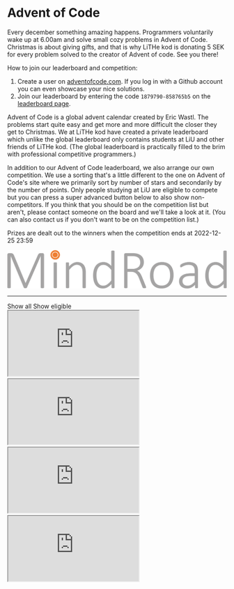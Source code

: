 # Advent of Code

Every december something amazing happens.
Programmers voluntarily wake up at 6.00am and solve small cozy problems in
Advent of Code.
Christmas is about giving gifts,
and that is why LiTHe kod is donating 5 SEK for every problem solved to
the creator of Advent of code.
See you there!

How to join our leaderboard and competition:

1. Create a user on
   [adventofcode.com](https://adventofcode.com/2022/auth/login). If you log in
   with a Github account you can even showcase your nice solutions.
2. Join our leaderboard by entering the code `1879790-858765b5` on the
   [leaderboard page](https://adventofcode.com/2022/leaderboard/private).

Advent of Code is a global advent calendar created by Eric Wastl. The problems
start quite easy and get more and more difficult the closer they get to
Christmas. We at LiTHe kod have created a private leaderboard which unlike the
global leaderboard only contains students at LiU and other friends of LiTHe kod.
(The global leaderboard is practically filled to the brim with professional
competitive programmers.)

In addition to our Advent of Code leaderboard, we also arrange our own
competition. We use a sorting that's a little different to the one on Advent of
Code's site where we primarily sort by number of stars and secondarily by the
number of points. Only people studying at LiU are eligible to compete but you
can press a super advanced button below to also show non-competitors. If you
think that you should be on the competition list but aren't, please contact
someone on the board and we'll take a look at it. (You can also contact us if
you don't want to be on the competition list.)

Prizes are dealt out to the winners when the competition ends at 2022-12-25 23:59

<!--
<ol start="0">
<li>1000 SEK</li>
<li>750 SEK </li>
<li>500 SEK </li>
<li>500 SEK </li>
<li>500 SEK </li>
<li>500 SEK </li>
<li>500 SEK </li>
<li>250 SEK </li>
<li>250 SEK </li>
<li>250 SEK </li>
<li>250 SEK </li>
<li>250 SEK </li>
<li>250 SEK </li>
<li>250 SEK </li>
<li>250 SEK </li>
</ol>
-->

<div id="sponsor-container">
    <img class="sponsor" src="/static/img/mindroad_logo.png" alt="Mindroad">
</div>

<hr>

<label class="toggle-aoc" for="aoc-trigger">
    <span class="only-aoc-some">Show all</span>
    <span class="only-aoc-all">Show eligible</span>
</label>

<div id="leaderboard-container">
    <span class="only-aoc-all">
    <iframe class="only-light-theme leaderboard"
            src="https://lithekod.lysator.liu.se/leaderboard/?lightmode=true"></iframe>
    <iframe class="only-dark-theme leaderboard"
            src="https://lithekod.lysator.liu.se/leaderboard/"></iframe>
    </span><span class="only-aoc-some">
    <iframe class="only-light-theme leaderboard"
            src="https://lithekod.lysator.liu.se/leaderboard/?lightmode=true&some=true"></iframe>
    <iframe class="only-dark-theme leaderboard"
            src="https://lithekod.lysator.liu.se/leaderboard/?some=true"></iframe>
    </span>
</div>

